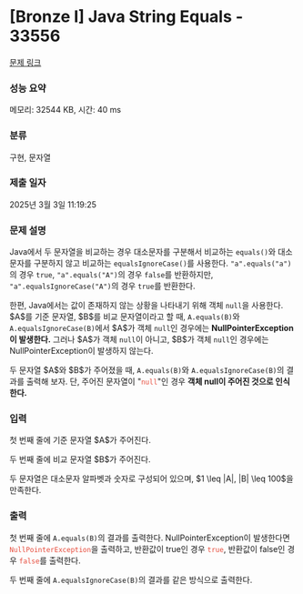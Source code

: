 # [Bronze I] Java String Equals - 33556 

[문제 링크](https://www.acmicpc.net/problem/33556) 

### 성능 요약

메모리: 32544 KB, 시간: 40 ms

### 분류

구현, 문자열

### 제출 일자

2025년 3월 3일 11:19:25

### 문제 설명

<p>Java에서 두 문자열을 비교하는 경우 대소문자를 구분해서 비교하는 <code>equals()</code>와 대소문자를 구분하지 않고 비교하는 <code>equalsIgnoreCase()</code>를 사용한다. <code>"a".equals("a")</code>의 경우 <code>true</code>, <code>"a".equals("A")</code>의 경우 <code>false</code>를 반환하지만, <code>"a".equalsIgnoreCase("A")</code>의 경우 <code>true</code>를 반환한다.</p>

<p>한편, Java에서는 값이 존재하지 않는 상황을 나타내기 위해 객체 <code>null</code>을 사용한다. $A$를 기준 문자열, $B$를 비교 문자열이라고 할 때, <code>A.equals(B)</code>와 <code>A.equalsIgnoreCase(B)</code>에서 $A$가 객체 <code>null</code>인 경우에는 <strong>NullPointerException이 발생한다.</strong> 그러나 $A$가 객체 <code>null</code>이 아니고, $B$가 객체 <code>null</code>인 경우에는 NullPointerException이 발생하지 않는다.</p>

<p>두 문자열 $A$와 $B$가 주어졌을 때, <code>A.equals(B)</code>와 <code>A.equalsIgnoreCase(B)</code>의 결과를 출력해 보자. 단, 주어진 문자열이 "<code><span style="color:#e74c3c;">null</span></code>"인 경우 <strong>객체 null이 주어진 것으로 인식한다.</strong></p>

### 입력 

 <p>첫 번째 줄에 기준 문자열 $A$가 주어진다.</p>

<p>두 번째 줄에 비교 문자열 $B$가 주어진다.</p>

<p>두 문자열은 대소문자 알파벳과 숫자로 구성되어 있으며, $1 \leq |A|, |B| \leq 100$을 만족한다.</p>

### 출력 

 <p>첫 번째 줄에 <code>A.equals(B)</code>의 결과를 출력한다. NullPointerException이 발생한다면 <span style="color:#e74c3c;"><code>NullPointerException</code></span>을 출력하고, 반환값이 true인 경우 <span style="color:#e74c3c;"><code>true</code></span>, 반환값이 false인 경우 <span style="color:#e74c3c;"><code>false</code></span>를 출력한다.</p>

<p>두 번째 줄에 <code>A.equalsIgnoreCase(B)</code>의 결과를 같은 방식으로 출력한다.</p>

